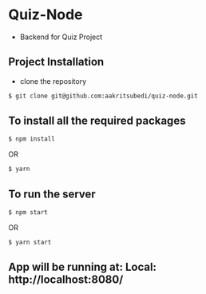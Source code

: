 # Quiz-Node
  - Backend for Quiz Project 

## Project Installation 
- clone the repository

```bash
$ git clone git@github.com:aakritsubedi/quiz-node.git
```

## To install all the required packages

```bash
$ npm install
```
OR

```bash
$ yarn
```

## To run the server

```bash
$ npm start
```
OR

```bash
$ yarn start
```

## App will be running at: Local: http://localhost:8080/